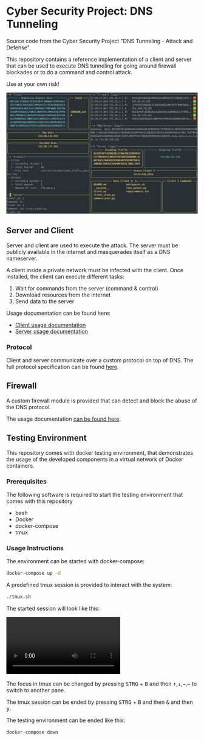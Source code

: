 # Cyber Security Project: DNS Tunneling

Source code from the Cyber Security Project "DNS Tunneling - Attack and Defense".

This repository contains a reference implementation of a client and server that can be used to execute DNS tunneling for going around firewall blockades or to do a command and control attack.

Use at your own risk!

![demo screenshot](doc/img/tmux_demo.png)

## Server and Client

Server and client are used to execute the attack. The server must be publicly available in the internet and masquerades itself as a DNS nameserver.

A client inside a private network must be infected with the client. Once installed, the client can execute different tasks:

1. Wait for commands from the server (command & control)
2. Download resources from the internet
3. Send data to the server

Usage documentation can be found here:

- [Client usage documentation](client/README.md)
- [Server usage documentation](server/README.md)

### Protocol

Client and server communicate over a custom protocol on top of DNS.
The full protocol specification can be found [here](doc/protocol.md).

## Firewall

A custom firewall module is provided that can detect and block the abuse of the DNS protocol.

The usage documentation [can be found here](firewall/README.md).

## Testing Environment

This repository comes with docker testing environment, that demonstrates the usage of the developed components in a
virtual network of Docker containers.

### Prerequisites

The following software is required to start the testing environment that comes with this repository

- bash
- Docker
- docker-compose
- tmux

### Usage Instructions

The environment can be started with docker-compose:

```sh
docker-compose up -d
```

A predefined tmux session is provided to interact with the system:

```sh
./tmux.sh
```

The started session will look like this:


![demo video](doc/img/tmux_demo.mov)


The focus in tmux can be changed by pressing <kbd>STRG</kbd> + <kbd>B</kbd> 
and then <kbd>↑</kbd>,<kbd>↓</kbd>,<kbd>→</kbd>,<kbd>←</kbd> to switch to another pane.

The tmux session can be ended by pressing <kbd>STRG</kbd> + <kbd>B</kbd> 
and then <kbd>&</kbd> and then <kbd>y</kbd>.

The testing environment can be ended like this:
```sh
docker-compose down
```
